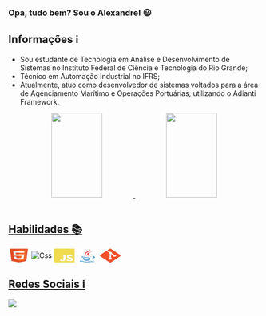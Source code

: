 ### Opa, tudo bem? Sou o Alexandre! 😃

## Informações ℹ️
- Sou estudante de Tecnologia em Análise e Desenvolvimento de Sistemas no Instituto Federal de Ciência e Tecnologia do Rio Grande;
- Técnico em Automação Industrial no IFRS;
- Atualmente, atuo como desenvolvedor de sistemas voltados para a área de Agenciamento Marítimo e Operações Portuárias, utilizando o Adianti Framework.

<div align="center">
  <a href="https://github.com/aarrieche">
  <img  height="170em" width="45%" src="https://github-readme-stats.vercel.app/api?username=aarrieche&show_icons=true&theme=onedark"/>
  <img  height="170em" width="45%" src="https://github-readme-stats.vercel.app/api/top-langs/?username=aarrieche&layout=compact&langs_count=7&theme=onedark"/>
</div><br>

## Habilidades 📚
<div style="display: inline-block">
  <img align="center" alt="Html" height="28" width="42" src="https://raw.githubusercontent.com/devicons/devicon/master/icons/html5/html5-original.svg">
  <img align="center" alt="Css" height="28" width="42" src="https://cdn.jsdelivr.net/gh/devicons/devicon/icons/css3/css3-original.svg">    
  <img align="center" alt="Javascript" height="28" width="42" src="https://raw.githubusercontent.com/devicons/devicon/master/icons/javascript/javascript-plain.svg">
  <img align="center" alt="Java" height="28" width="42" src="https://raw.githubusercontent.com/devicons/devicon/1119b9f84c0290e0f0b38982099a2bd027a48bf1/icons/java/java-original.svg" />
  <img align="center" alt="Git" height="28" width="42" src="https://raw.githubusercontent.com/devicons/devicon/master/icons/git/git-original.svg">
</div>

## Redes Sociais ℹ️
<div style="display: inline-block">
  <a href = "https://www.linkedin.com/in/aarrieche/"><img height="26" src="https://img.shields.io/badge/LinkedIn-0077B5?style=for-the-badge&logo=linkedin&logoColor=white" /a>
</div><br>
